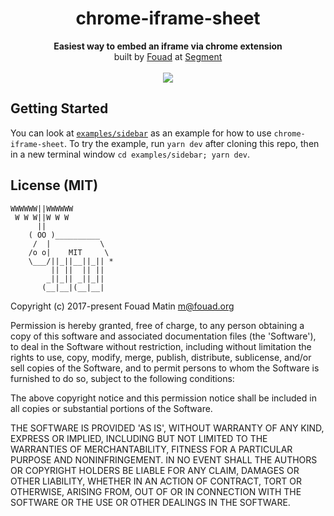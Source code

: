 <h1 align="center">chrome-iframe-sheet</h1>
<p align="center">
<strong>Easiest way to embed an iframe via chrome extension</strong>
<br>
built by <a href="https://fouad.org">Fouad</a> at <a href="https://open.segment.com">Segment</a>
<br><br>
<a href="https://npmjs.com/package/chrome-iframe-sheet"><img src="https://img.shields.io/npm/v/chrome-iframe-sheet.svg" /></a>
</p>

## Getting Started
You can look at [`examples/sidebar`](https://github.com/fouad/chrome-iframe-sheet/tree/master/examples/sidebar/) as an example for how to use `chrome-iframe-sheet`. To try the example, run `yarn dev` after cloning this repo, then in a new terminal window `cd examples/sidebar; yarn dev`.

## License (MIT)

```
WWWWWW||WWWWWW
 W W W||W W W
      ||
    ( OO )__________
     /  |           \
    /o o|    MIT     \
    \___/||_||__||_|| *
         || ||  || ||
        _||_|| _||_||
       (__|__|(__|__|
```
Copyright (c) 2017-present Fouad Matin m@fouad.org

Permission is hereby granted, free of charge, to any person obtaining a copy of this software and associated documentation files (the 'Software'), to deal in the Software without restriction, including without limitation the rights to use, copy, modify, merge, publish, distribute, sublicense, and/or sell copies of the Software, and to permit persons to whom the Software is furnished to do so, subject to the following conditions:

The above copyright notice and this permission notice shall be included in all copies or substantial portions of the Software.

THE SOFTWARE IS PROVIDED 'AS IS', WITHOUT WARRANTY OF ANY KIND, EXPRESS OR IMPLIED, INCLUDING BUT NOT LIMITED TO THE WARRANTIES OF MERCHANTABILITY, FITNESS FOR A PARTICULAR PURPOSE AND NONINFRINGEMENT. IN NO EVENT SHALL THE AUTHORS OR COPYRIGHT HOLDERS BE LIABLE FOR ANY CLAIM, DAMAGES OR OTHER LIABILITY, WHETHER IN AN ACTION OF CONTRACT, TORT OR OTHERWISE, ARISING FROM, OUT OF OR IN CONNECTION WITH THE SOFTWARE OR THE USE OR OTHER DEALINGS IN THE SOFTWARE.
